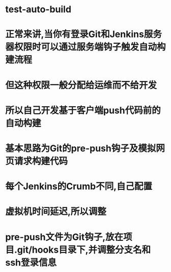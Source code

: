 # test-auto-build
# 正常来讲,当你有登录Git和Jenkins服务器权限时可以通过服务端钩子触发自动构建流程
# 但这种权限一般分配给运维而不给开发
# 所以自己开发基于客户端push代码前的自动构建
# 基本思路为Git的pre-push钩子及模拟网页请求构建代码

# 每个Jenkins的Crumb不同,自己配置
# 虚拟机时间延迟,所以调整
# pre-push文件为Git钩子,放在项目.git/hooks目录下,并调整分支名和ssh登录信息